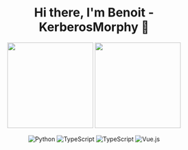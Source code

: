 <h1 align="center">Hi there, I'm Benoit - KerberosMorphy 👋</h1>


<p align="center">
  <img height="200" src="https://github-readme-stats.vercel.app/api?username=KerberosMorphy&show_icons=true&theme=dracula&include_all_commits=true" />
  <img height="200" src="https://github-readme-stats.vercel.app/api/top-langs/?username=KerberosMorphy&theme=dracula&show_icons=true" />
</p>

<div align="center">  

![Python](https://img.shields.io/badge/-Python-3776AB?logo=python&style=flat&logoColor=ECECEC)
![TypeScript](https://img.shields.io/badge/-TypeScript-3178C6?style=flat&logo=typescript&logoColor=ECECEC)
![TypeScript](https://img.shields.io/badge/-JavaScript-F7DF1E?style=flat&logo=javascript&logoColor=000000)
![Vue.js](https://img.shields.io/badge/-Vue.js-4FC08D?style=flat&logo=vue.js&logoColor=ECECEC)

</div>
<!--
## I'm currently working at Dimonoff, as a software developper.
- :brain: I have a ___ from [Laval University](https://www.ulaval.ca/) (Quebec)
- 🔭 I’m currently working on 
- 💬 Ask me about : 
- 📫 How to reach me: 
- :fox_face: 
- ⚡ Fun fact:  -->
